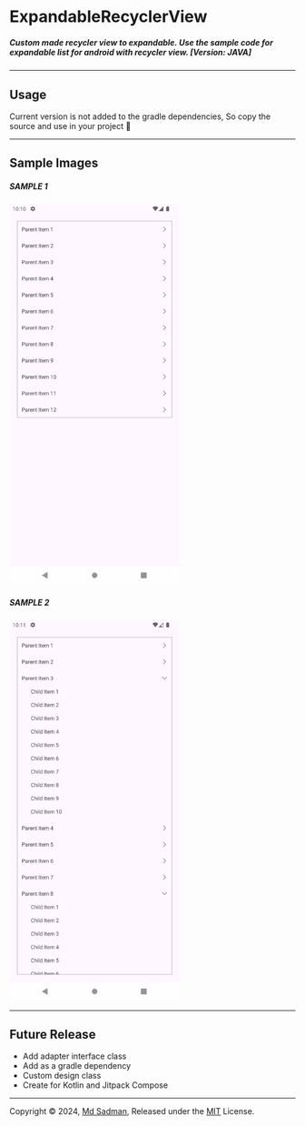 # ExpandableRecyclerView
##### Custom made recycler view to expandable. Use the sample code for expandable list for android with recycler view. [Version: JAVA]

___

## Usage
Current version is not added to the gradle dependencies, So copy the source and use in your project 🙂
___

## Sample Images

##### SAMPLE 1
<img src="screenshots/sample_1.png" alt="SAMPLE_1" width="300"/>

##### SAMPLE 2
<img src="screenshots/sample_2.png" alt="SAMPLE_2" width="300"/>

___

## Future Release

* Add adapter interface class
* Add as a gradle dependency
* Custom design class
* Create for Kotlin and Jitpack Compose
___

Copyright © 2024, [Md Sadman](https://github.com/PsykickSam), Released under the [MIT](LICENSE) License.
